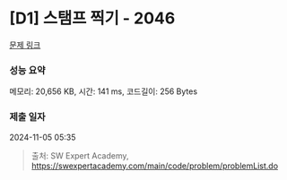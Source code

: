 # [D1] 스탬프 찍기 - 2046 

[문제 링크](https://swexpertacademy.com/main/code/problem/problemDetail.do?contestProbId=AV5QKdT6AyYDFAUq) 

### 성능 요약

메모리: 20,656 KB, 시간: 141 ms, 코드길이: 256 Bytes

### 제출 일자

2024-11-05 05:35



> 출처: SW Expert Academy, https://swexpertacademy.com/main/code/problem/problemList.do